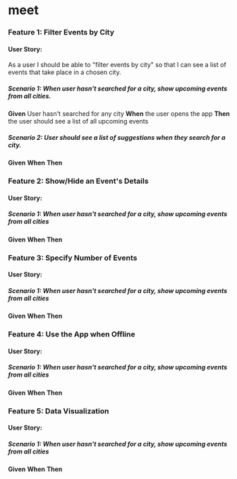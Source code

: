 # meet

### Feature 1: Filter Events by City
#### User Story:
As a user I should be able to "filter events by city" so that I can see a list of events that take place in a chosen city.
##### Scenario 1: When user hasn't searched for a city, show upcoming events from all cities.
**Given** User hasn't searched for any city
**When** the user opens the app
**Then** the user should see a list of all upcoming events

##### Scenario 2: User should see a list of suggestions when they search for a city.
**Given** 
**When**
**Then**

### Feature 2: Show/Hide an Event's Details
#### User Story:
##### Scenario 1: When user hasn't searched for a city, show upcoming events from all cities
**Given**
**When**
**Then**

### Feature 3: Specify Number of Events
#### User Story:
##### Scenario 1: When user hasn't searched for a city, show upcoming events from all cities
**Given**
**When**
**Then**

### Feature 4: Use the App when Offline
#### User Story:
##### Scenario 1: When user hasn't searched for a city, show upcoming events from all cities
**Given**
**When**
**Then**

### Feature 5: Data Visualization
#### User Story:
##### Scenario 1: When user hasn't searched for a city, show upcoming events from all cities
**Given**
**When**
**Then**





